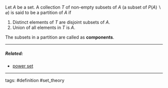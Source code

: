 Let $A$ be a set. A collection $T$ of non-empty subsets of $A$ (a subset of $P(A)\backslash{\varnothing}$) is said to be a partition of $A$ if

1. Distinct elements of $T$ are disjoint subsets of $A$.
1. Union of all elements in $T$ is $A$.

The subsets in a partition are called as **components**.

---

##### Related:

* [power set](power%20set.md)

---

tags: #definition #set_theory 

